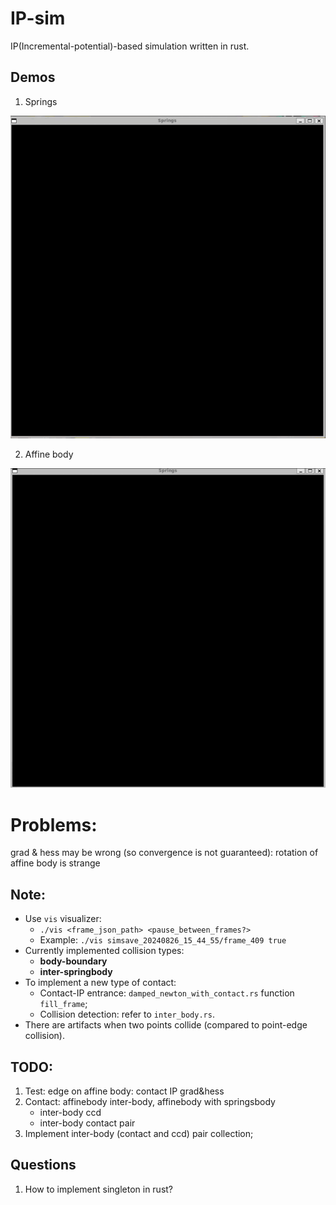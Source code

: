# IP-sim 

IP(Incremental-potential)-based simulation written in rust.

## Demos
1. Springs 

![springs](demo/springs.gif)

2. Affine body

![affine](demo/affine.gif)

# Problems:
grad & hess may be wrong (so convergence is not guaranteed): rotation of affine body is strange


## Note:
- Use `vis` visualizer:
    - `./vis <frame_json_path> <pause_between_frames?>`
    - Example: `./vis simsave_20240826_15_44_55/frame_409 true`
- Currently implemented collision types:
    - **body-boundary**
    - **inter-springbody** 
- To implement a new type of contact:
    - Contact-IP entrance: `damped_newton_with_contact.rs` function `fill_frame`;
    - Collision detection: refer to `inter_body.rs`.
- There are artifacts when two points collide (compared to point-edge collision).

## TODO:
1. Test: edge on affine body: contact IP grad&hess
2. Contact: affinebody inter-body, affinebody with springsbody
    - inter-body ccd 
    - inter-body contact pair
3. Implement inter-body (contact and ccd) pair collection;

## Questions
1. How to implement singleton in rust?